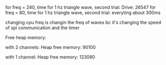 for freq = 240, time for 1 hz triangle wave, second trial: Drive: 26547
for freq = 80, time for 1 hz triangle wave, second trial: everyting about 300ms

changing cpu freq is changin the freq of waves bc it's changing the speed of spi communication and the timer

Free heap memory:

with 2 channels:  Heap free memory: 90100

with 1 channel:  Heap free memory:  123080

